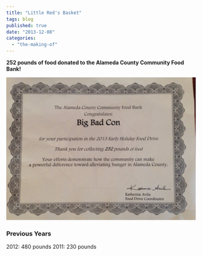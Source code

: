 ```yaml
---
title: "Little Red's Basket"
tags: blog
published: true
date: "2013-12-08"
categories: 
  - "the-making-of"
---
```


**252 pounds of food donated to the Alameda County Community Food Bank!**

[![ACCFB-FoodDrive-2013](/images/ACCFB-FoodDrive-2013-1024x768.jpeg)](http://www.bigbadcon.com/wp-content/uploads/2013/12/ACCFB-FoodDrive-2013.jpeg)

### Previous Years

2012: 480 pounds 2011: 230 pounds
